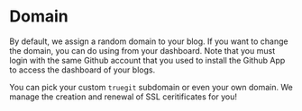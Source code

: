 ---
---

# Domain

By default, we assign a random domain to your blog. If you want to change the domain, you can do using from your dashboard. Note that you must login with the same Github account that you used to install the Github App to access the dashboard of your blogs.

You can pick your custom `truegit` subdomain or even your own domain. We manage the creation and renewal of SSL ceritificates for you!
